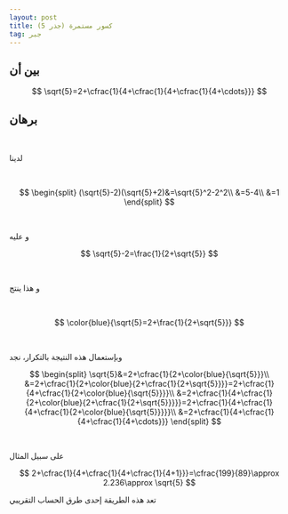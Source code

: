 ```yaml
---
layout: post
title: كسور مستمرة (جذر 5)
tag: جبر
---
```


## بين أن

$$
\sqrt{5}=2+\cfrac{1}{4+\cfrac{1}{4+\cfrac{1}{4+\cdots}}}
$$


## برهان

<br>

لدينا

<br>

$$
\begin{split}
(\sqrt{5}-2)(\sqrt{5}+2)&=\sqrt{5}^2-2^2\\
&=5-4\\
&=1
\end{split}
$$

<br>

 و عليه
<br>

$$
\sqrt{5}-2=\frac{1}{2+\sqrt{5}}
$$

<br>

و هذا ينتج

<br>

$$
\color{blue}{\sqrt{5}=2+\frac{1}{2+\sqrt{5}}}
$$

<br>

وبإستعمال هذه النتيجة بالتكرار، نجد

$$
\begin{split}
\sqrt{5}&=2+\cfrac{1}{2+\color{blue}{\sqrt{5}}}\\
&=2+\cfrac{1}{2+\color{blue}{2+\cfrac{1}{2+\sqrt{5}}}}=2+\cfrac{1}{4+\cfrac{1}{2+\color{blue}{\sqrt{5}}}}\\
&=2+\cfrac{1}{4+\cfrac{1}{2+\color{blue}{2+\cfrac{1}{2+\sqrt{5}}}}}=2+\cfrac{1}{4+\cfrac{1}{4+\cfrac{1}{2+\color{blue}{\sqrt{5}}}}}\\
&=2+\cfrac{1}{4+\cfrac{1}{4+\cfrac{1}{4+\cdots}}}
\end{split}
$$

<br>

على سبيل المثال

$$
2+\cfrac{1}{4+\cfrac{1}{4+\cfrac{1}{4+1}}}=\cfrac{199}{89}\approx 2.236\approx \sqrt{5}
$$

تعد هذه الطريقة إحدى طرق الحساب التقريبي






